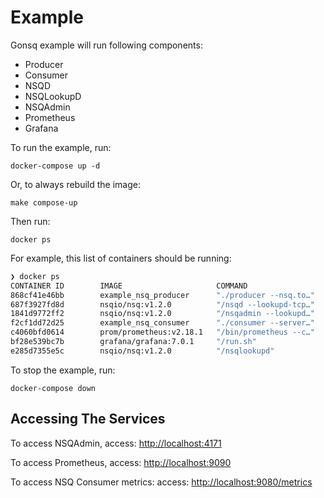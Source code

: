 # Example

Gonsq example will run following components:

- Producer
- Consumer
- NSQD
- NSQLookupD
- NSQAdmin
- Prometheus
- Grafana

To run the example, run:

`docker-compose up -d`

Or, to always rebuild the image:

`make compose-up`

Then run:

`docker ps`

For example, this list of containers should be running:

```sh
❯ docker ps
CONTAINER ID        IMAGE                     COMMAND                  CREATED             STATUS              PORTS                                                                            NAMES
868cf41e46bb        example_nsq_producer      "./producer --nsq.to…"   8 seconds ago       Up 6 seconds                                                                                         example_nsq_producer_1_2bc42d4afa60
687f3927fd8d        nsqio/nsq:v1.2.0          "/nsqd --lookupd-tcp…"   9 seconds ago       Up 7 seconds        4160-4161/tcp, 4170-4171/tcp, 0.0.0.0:32795->4150/tcp, 0.0.0.0:32794->4151/tcp   example_nsqd_1_1d6e17cbac11
1841d9772ff2        nsqio/nsq:v1.2.0          "/nsqadmin --lookupd…"   9 seconds ago       Up 7 seconds        4150-4151/tcp, 4160-4161/tcp, 4170/tcp, 0.0.0.0:4171->4171/tcp                   example_nsqadmin_1_a335e2024df1
f2cf1dd72d25        example_nsq_consumer      "./consumer --server…"   9 seconds ago       Up 7 seconds        0.0.0.0:9000->9000/tcp                                                           example_nsq_consumer_1_52f2a7e7d81c
c4060bfd0614        prom/prometheus:v2.18.1   "/bin/prometheus --c…"   10 seconds ago      Up 8 seconds        0.0.0.0:9090->9090/tcp                                                           prometheus
bf28e539bc7b        grafana/grafana:7.0.1     "/run.sh"                10 seconds ago      Up 8 seconds        0.0.0.0:3000->3000/tcp                                                           example_grafana_1_14b67bbddaac
e285d7355e5c        nsqio/nsq:v1.2.0          "/nsqlookupd"            10 seconds ago      Up 8 seconds        4150-4151/tcp, 4170-4171/tcp, 0.0.0.0:32793->4160/tcp, 0.0.0.0:32792->4161/tcp   example_nsqlookupd_1_2b745ef6ca19
```

To stop the example, run:

`docker-compose down`

## Accessing The Services

To access NSQAdmin, access: [http://localhost:4171](http://localhost:4171)

To access Prometheus, access: [http://localhost:9090](http://localhost:9090)

To access NSQ Consumer metrics: access: [http://localhost:9080/metrics](http://localhost:9080/metrics)